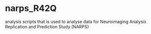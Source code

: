 # narps_R42Q
analysis scripts that is used to analyse data for Neuroimaging Analysis Replication and Prediction Study (NARPS)

